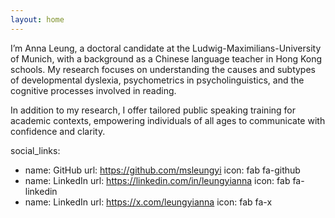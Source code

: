 ```yaml
---
layout: home
---
```


I’m Anna Leung, a doctoral candidate at the Ludwig-Maximilians-University of Munich, with a background as a Chinese language teacher in Hong Kong schools. My research focuses on understanding the causes and subtypes of developmental dyslexia, psychometrics in psycholinguistics, and the cognitive processes involved in reading.

In addition to my research, I offer tailored public speaking training for academic contexts, empowering individuals of all ages to communicate with confidence and clarity.

social_links:
  - name: GitHub
    url: https://github.com/msleungyi
    icon: fab fa-github
  - name: LinkedIn
    url: https://linkedin.com/in/leungyianna
    icon: fab fa-linkedin
  - name: LinkedIn
    url: https://x.com/leungyianna
    icon: fab fa-x
